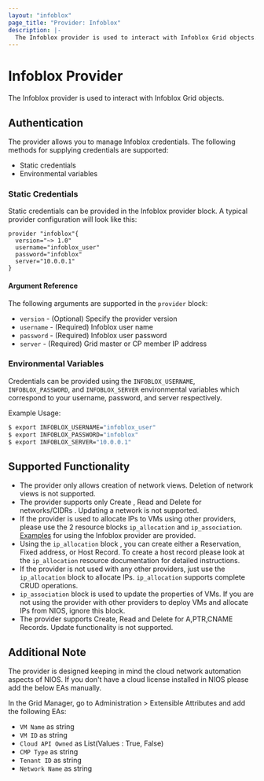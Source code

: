 ```yaml
---
layout: "infoblox"
page_title: "Provider: Infoblox"
description: |-
  The Infoblox provider is used to interact with Infoblox Grid objects.
---
```


# Infoblox Provider

The Infoblox provider is used to interact with Infoblox Grid objects.

## Authentication

The provider allows you to manage Infoblox credentials. The following methods for supplying credentials are supported:
- Static credentials
- Environmental variables

### Static Credentials

Static credentials can be provided in the Infoblox provider block. A typical provider configuration will look like this:

```hcl
provider "infoblox"{
  version="~> 1.0"
  username="infoblox_user"
  password="infoblox"
  server="10.0.0.1"
}
```

#### Argument Reference

The following arguments are supported in the `provider` block:

* `version` - (Optional) Specify the provider version
* `username` - (Required) Infoblox user name
* `password` - (Required) Infoblox user password
* `server` - (Required) Grid master or CP member IP address

### Environmental Variables

Credentials can be provided using the `INFOBLOX_USERNAME`, `INFOBLOX_PASSWORD`, and `INFOBLOX_SERVER` environmental variables which correspond to your username, password, and server respectively.

Example Usage:

```sh
$ export INFOBLOX_USERNAME="infoblox_user"
$ export INFOBLOX_PASSWORD="infoblox"
$ export INFOBLOX_SERVER="10.0.0.1"
```

## Supported Functionality

* The provider only allows creation of network views. Deletion of network views is not supported.
* The provider supports only Create , Read and Delete for networks/CIDRs . Updating a network is not supported.
* If the provider is used to allocate IPs to VMs using other providers, please use the 2 resource blocks `ip_allocation` and `ip_association`. [Examples](https://github.com/terraform-providers/terraform-provider-infoblox/tree/master/examples) for using the Infoblox provider are provided.
* Using the `ip_allocation` block , you can create either a Reservation, Fixed address, or Host Record. To create a host record please look at the `ip_allocation` resource documentation for detailed instructions.
* If the provider is not used with any other providers, just use the `ip_allocation` block to allocate IPs. `ip_allocation` supports complete CRUD operations.
* `ip_association` block is used to update the properties of VMs. If you are not using the provider with other providers to deploy VMs and allocate IPs from NIOS, ignore this block.
* The provider supports Create, Read and Delete for A,PTR,CNAME Records. Update functionality is not supported.

## Additional Note

The provider is designed keeping in mind the cloud network automation aspects of NIOS. If you don't have a cloud license installed in NIOS please add the below EAs manually.

In the Grid Manager, go to Administration > Extensible Attributes and add the following EAs:

* `VM Name` as string 
* `VM ID` as string
* `Cloud API Owned` as List(Values : True, False)
* `CMP Type` as string
* `Tenant ID` as string
* `Network Name` as string
